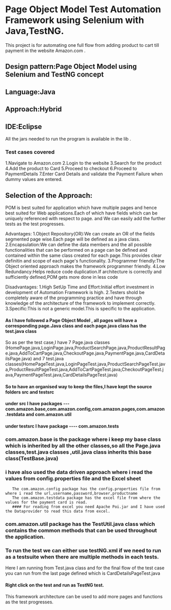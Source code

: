 #  Page Object Model Test Automation Framework using Selenium with Java,TestNG.

This project is for automating one full flow from adding product to cart till payment in the  website Amazon.com .
## Design pattern:Page Object Model using Selenium and TestNG concept
## Language:Java
## Approach:Hybrid
## IDE:Eclipse
All the jars needed to run the program is available in the lib .

### Test cases covered
1.Navigate to Amazon.com
2.Login to the website
3.Search for the product
4.Add the product to Card
5.Proceed to checkout
6.Proceed to  PaymentDetails
7.Enter Card Details and validate the Payment Failure when dummy values are entered.

## Selection of the Approach:
  POM is best suited for application which have multiple pages and hence best suited for Web applications.Each of which have fields which can be uniquely referenced with respect to page. and 
  We can easily add the further tests as the test progresses.
  
  Advantages:
  1.Object Repository(OR):We can create an OR of the fields segmented page wise.Each page will be defined as a java class.
  2.Encapsulation:We can define the data members and the all possible functionalities that can be performed on a page can be defined and contained within the same class created for each page.This provides clear definitin and scope of each page's functionality.
  3.Programmer friendly:The Object oriented approach makes the framework programmer friendly.
  4.Low Redundancy:Helps reduce code duplication.If architecture is correctly and sufficiently defined,POM gets more done in less code
  
  Disadvantages:
  1.High SetUp Time and Effort:Initial effort investment in development of Automation Framework is high.
  2.Testers shold be completely aware of the programming practice and have through knowledge of the architecture of the framework to implement correctly.
  3.Specific:This is not a generic model.This is specific to the application.

#### As I have followed  a Page Object Model , all pages will have a corresponding page.Java class and each page.java class has the test.java class
So as per the test case,I have  7 Page.java classes
(HomePage.java,LoginPage.java,ProductSearchPage.java,ProductResultPage.java,AddToCartPage.java,CheckoutPage.java,PaymentPage.java,CardDetailsPage.java)  and 
7 test.java classes(HomePageTest.java,LoginPageTest.java,ProductSearchPageTest.java,ProductResultPageTest.java,AddToCartPageTest.java,CheckoutPageTest.java,PaymentPageTest.java,CardDetailsPageTest.java)

#### So to have an organised way to keep the files,I have kept the source folders  src and testsrc

#### under src  I have  packages --- com.amazon.base,com.amazon.config,com.amazon.pages,com.amazon.testdata and com.amazon.util
#### under testsrc I have package ---- com.amazon.tests

### com.amazon.base is the package where i keep my base class which is inherited by all the other classes,so all the Page.java classes,test.java classes ,util.java class inherits this base class(TestBase.java)
### i have also used the data driven approach where i read the values from config.properties file and the Excel sheet
       The com.amazon.config package has the config.properties file from where i read the url,username,password,browser,productname
       The com.amazon.testdata package has the excel file from where the values for the payment card is read.
       #### For reading from excel you need Apache Poi.jar and I have used the Dataprovider to read this data from excel.
### com.amazon.util package has the TestUtil.java class which contains the common methods that can be used throughout the application.

### To run the test we can either use testNG.xml if we need to run as a testsuite when there are multiple methods in each tests.
Here I am running from Test.java class and for the final flow of the test case you can run from the last page defined which is CardDetailsPageTest.java
#### Right click on the test and run as TestNG test.

This framework architecture can be used to add more pages and functions as the test progresses.


       

    
